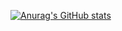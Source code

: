 [![Anurag's GitHub stats](https://github-readme-stats.vercel.app/api?username=voidking)](https://github.com/anuraghazra/github-readme-stats)
